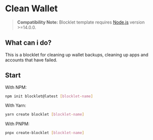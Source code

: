 # Clean Wallet

> **Compatibility Note:**
> Blocklet template requires [Node.js](https://nodejs.org/) version >=14.0.0.

## What can i do?

This is a blocklet for cleaning up wallet backups, cleaning up apps and accounts that have failed.

## Start

With NPM:

```bash
npm init blocklet@latest [blocklet-name]
```

With Yarn:

```bash
yarn create blocklet [blocklet-name]
```

With PNPM:

```bash
pnpx create-blocklet [blocklet-name]
```

